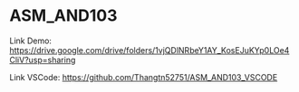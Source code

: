 # ASM_AND103
Link Demo: https://drive.google.com/drive/folders/1vjQDlNRbeY1AY_KosEJuKYp0LOe4CliV?usp=sharing

  
Link VSCode: https://github.com/Thangtn52751/ASM_AND103_VSCODE
